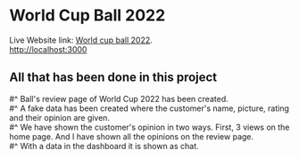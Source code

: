 # World Cup Ball 2022

Live Website link: [World cup ball 2022](https://github.com/facebook/create-react-app).\
[http://localhost:3000](http://localhost:3000)

## All that has been done in this project

#^  Ball's review page of World Cup 2022 has been created.\
#^  A fake data has been created where the customer's name, picture, rating and their opinion are given.\
#^  We have shown the customer's opinion in two ways. First, 3 views on the home page. And I have shown all the opinions on the review page.\
#^  With a data in the dashboard it is shown as chat.
